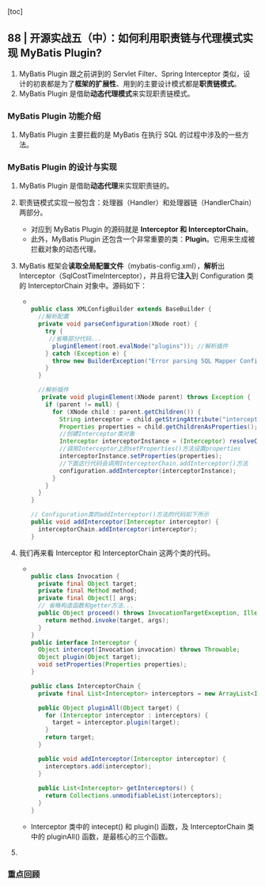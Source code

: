 [toc]

## 88 | 开源实战五（中）：如何利用职责链与代理模式实现 MyBatis Plugin?

1.  MyBatis Plugin 跟之前讲到的 Servlet Filter、Spring Interceptor 类似，设计的初衷都是为了**框架的扩展性**、用到的主要设计模式都是**职责链模式**。
2.  MyBatis Plugin 是借助**动态代理模式**来实现职责链模式。

### MyBatis Plugin 功能介绍

1.  MyBatis Plugin 主要拦截的是 MyBatis 在执行 SQL 的过程中涉及的一些方法。

### MyBatis Plugin 的设计与实现

1.  MyBatis Plugin 是借助**动态代理**来实现职责链的。

2.  职责链模式实现一般包含：处理器（Handler）和处理器链（HandlerChain）两部分。

    -   对应到 MyBatis Plugin 的源码就是 **Interceptor 和 InterceptorChain**。
    -   此外，MyBatis Plugin 还包含一个非常重要的类：**Plugin**。它用来生成被拦截对象的动态代理。

3.  MyBatis 框架会**读取全局配置文件**（mybatis-config.xml），**解析**出 Interceptor（SqlCostTimeInterceptor），并且将它**注入**到 Configuration 类的 InterceptorChain 对象中。源码如下：

    -   ```java
        
        public class XMLConfigBuilder extends BaseBuilder {
          //解析配置
          private void parseConfiguration(XNode root) {
            try {
             //省略部分代码...
              pluginElement(root.evalNode("plugins")); //解析插件
            } catch (Exception e) {
              throw new BuilderException("Error parsing SQL Mapper Configuration. Cause: " + e, e);
            }
          }
        
          //解析插件
           private void pluginElement(XNode parent) throws Exception {
            if (parent != null) {
              for (XNode child : parent.getChildren()) {
                String interceptor = child.getStringAttribute("interceptor");
                Properties properties = child.getChildrenAsProperties();
                //创建Interceptor类对象
                Interceptor interceptorInstance = (Interceptor) resolveClass(interceptor).newInstance();
                //调用Interceptor上的setProperties()方法设置properties
                interceptorInstance.setProperties(properties);
                //下面这行代码会调用InterceptorChain.addInterceptor()方法
                configuration.addInterceptor(interceptorInstance);
              }
            }
          }
        }
        
        // Configuration类的addInterceptor()方法的代码如下所示
        public void addInterceptor(Interceptor interceptor) {
          interceptorChain.addInterceptor(interceptor);
        }
        ```

4.  我们再来看 Interceptor 和 InterceptorChain 这两个类的代码。

    -   ```java
        
        public class Invocation {
          private final Object target;
          private final Method method;
          private final Object[] args;
          // 省略构造函数和getter方法...
          public Object proceed() throws InvocationTargetException, IllegalAccessException {
            return method.invoke(target, args);
          }
        }
        public interface Interceptor {
          Object intercept(Invocation invocation) throws Throwable;
          Object plugin(Object target);
          void setProperties(Properties properties);
        }
        
        public class InterceptorChain {
          private final List<Interceptor> interceptors = new ArrayList<Interceptor>();
        
          public Object pluginAll(Object target) {
            for (Interceptor interceptor : interceptors) {
              target = interceptor.plugin(target);
            }
            return target;
          }
        
          public void addInterceptor(Interceptor interceptor) {
            interceptors.add(interceptor);
          }
          
          public List<Interceptor> getInterceptors() {
            return Collections.unmodifiableList(interceptors);
          }
        }
        ```

    -   Interceptor 类中的 intecept() 和 plugin() 函数，及 InterceptorChain 类中的 pluginAll() 函数，是最核心的三个函数。

5.  

### 重点回顾


